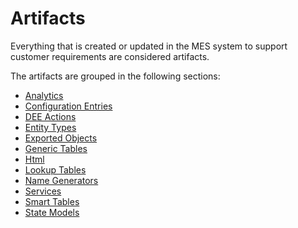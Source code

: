 # Artifacts

Everything that is created or updated in the MES system to support customer requirements are considered artifacts.

The artifacts are grouped in the following sections:
* [Analytics](/AMSOsram/techspec>artifacts>c_analytics)
* [Configuration Entries](/AMSOsram/techspec>artifacts>configurations)
* [DEE Actions](/AMSOsram/techspec>artifacts>deeactions)
* [Entity Types](/AMSOsram/techspec>artifacts>entitytypes)
* [Exported Objects](/AMSOsram/techspec>artifacts>exportedobjects)
* [Generic Tables](/AMSOsram/techspec>artifacts>generictables)
* [Html](/AMSOsram/techspec>artifacts>html)
* [Lookup Tables](/AMSOsram/techspec>artifacts>lookuptables)
* [Name Generators](/AMSOsram/techspec>artifacts>namegenerators)
* [Services](/AMSOsram/techspec>artifacts>services)
* [Smart Tables](/AMSOsram/techspec>artifacts>smarttables)
* [State Models](/AMSOsram/techspec>artifacts>statemodels)


